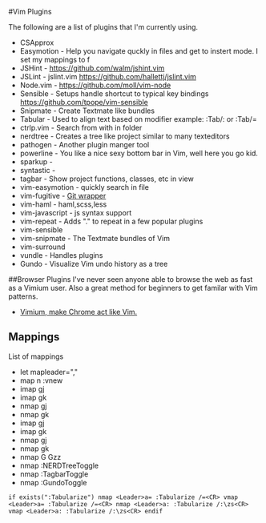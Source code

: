 #Vim Plugins

The following are a list of plugins that I'm currently using.

* CSApprox
* Easymotion - Help you navigate quckly in files and get to instert mode. I set my mappings to <leader><leader>f
* JSHint - https://github.com/walm/jshint.vim
* JSLint - jslint.vim https://github.com/hallettj/jslint.vim
* Node.vim - https://github.com/moll/vim-node
* Sensible - Setups handle shortcut to typical key bindings https://github.com/tpope/vim-sensible
* Snipmate - Create Textmate like bundles
* Tabular - Used to align text based on modifier example: :Tab/: or :Tab/=
* ctrlp.vim - Search from with in folder
* nerdtree - Creates a tree like project similar to many texteditors
* pathogen - Another plugin manger tool
* powerline - You like a nice sexy bottom bar in Vim, well here you go kid.
* sparkup - 
* syntastic - 
* tagbar - Show project functions, classes, etc in view
* vim-easymotion - quickly search in file
* vim-fugitive - [Git wrapper](https://github.com/tpope/vim-fugitive) 
* vim-haml - haml,scss,less
* vim-javascript - js syntax support
* vim-repeat - Adds "." to repeat in a few popular plugins
* vim-sensible
* vim-snipmate - The Textmate bundles of Vim
* vim-surround
* vundle - Handles plugins
* Gundo - Visualize Vim undo history as a tree


##Browser Plugins
I've never seen anyone able to browse the web as fast as a Vimium user. Also a great method for beginners to get familar with Vim patterns.
* [Vimium, make Chrome act like Vim.](https://www.google.com/url?sa=t&rct=j&q=&esrc=s&source=web&cd=1&ved=0CCsQFjAA&url=https%3A%2F%2Fchrome.google.com%2Fwebstore%2Fdetail%2Fvimium%2Fdbepggeogbaibhgnhhndojpepiihcmeb%3Fhl%3Den&ei=NTAhUu2-L9G-sASNjYCIDg&usg=AFQjCNGVEIsfGDVYlqfmpcukjesiUdGsTw&bvm=bv.51495398,d.cWc)

## Mappings

List of mappings 
* let mapleader=","
* map <leader>n :vnew<cr>
* imap <silent> <Down> <C-o>gj
* imap <silent> <Up> <C-o>gk
* nmap <silent> <Down> gj
* nmap <silent> <Up> gk
* imap <silent> <Down> <C-o>gj
* imap <silent> <Up> <C-o>gk
* nmap <silent> <Down> gj
* nmap <silent> <Up> gk
* nmap <silent> G  Gzz
* nmap <silent> <C-D> :NERDTreeToggle<CR>
* nmap <F8> :TagbarToggle<CR>
* nmap <F5>:GundoToggle<CR>


`
if exists(":Tabularize")
  nmap <Leader>a= :Tabularize /=<CR>
  vmap <Leader>a= :Tabularize /=<CR>
  nmap <Leader>a: :Tabularize /:\zs<CR>
  vmap <Leader>a: :Tabularize /:\zs<CR>
endif
`

